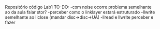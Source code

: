 Repositório código Lab1
TO-DO:
  -com noise ocorre problema semelhante ao da aula falar stor?
  -perceber como o linklayer estará estruturado
  -llwrite semelhante ao llclose (mandar disc->disc->UA)
  -llread e llwrite perceber e fazer
